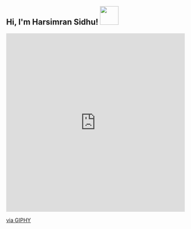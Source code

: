 <h2> Hi, I'm Harsimran Sidhu! <img src="https://media.giphy.com/media/mGcNjsfWAjY5AEZNw6/giphy.gif" width="50"></h2>
<iframe src="https://giphy.com/embed/mlvseq9yvZhba" width="480" height="480" frameBorder="0" class="giphy-embed" allowFullScreen></iframe><p><a href="https://giphy.com/gifs/funny-cat-mlvseq9yvZhba">via GIPHY</a></p>
